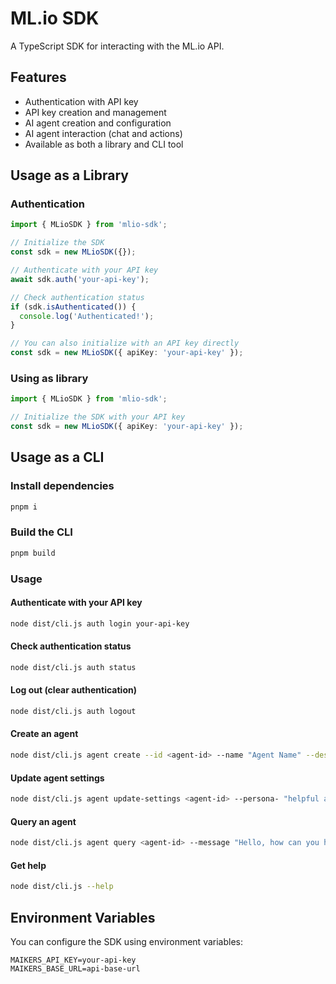 # ML.io SDK

A TypeScript SDK for interacting with the ML.io API.

## Features

- Authentication with API key
- API key creation and management
- AI agent creation and configuration
- AI agent interaction (chat and actions)
- Available as both a library and CLI tool

## Usage as a Library

### Authentication

```typescript
import { MLioSDK } from 'mlio-sdk';

// Initialize the SDK
const sdk = new MLioSDK({});

// Authenticate with your API key
await sdk.auth('your-api-key');

// Check authentication status
if (sdk.isAuthenticated()) {
  console.log('Authenticated!');
}

// You can also initialize with an API key directly
const sdk = new MLioSDK({ apiKey: 'your-api-key' });
```

### Using as library

```typescript
import { MLioSDK } from 'mlio-sdk';

// Initialize the SDK with your API key
const sdk = new MLioSDK({ apiKey: 'your-api-key' });
```

## Usage as a CLI

### Install dependencies

```bash
pnpm i
```

### Build the CLI

```bash
pnpm build
```

### Usage

#### Authenticate with your API key

```bash
node dist/cli.js auth login your-api-key
```

#### Check authentication status

```bash
node dist/cli.js auth status
```

#### Log out (clear authentication)

```bash
node dist/cli.js auth logout
```

#### Create an agent

```bash
node dist/cli.js agent create --id <agent-id> --name "Agent Name" --description "Agent Description" --risk-level low --job-types job-type1,job-type2 --skills skill1,skill2 --persona-id <persona-id>
```

#### Update agent settings

```bash
node dist/cli.js agent update-settings <agent-id> --persona- "helpful assistant" --risks low,medium
```

#### Query an agent

```bash
node dist/cli.js agent query <agent-id> --message "Hello, how can you help me today?"
```

#### Get help

```bash
node dist/cli.js --help
```

## Environment Variables

You can configure the SDK using environment variables:

```env
MAIKERS_API_KEY=your-api-key
MAIKERS_BASE_URL=api-base-url
```
